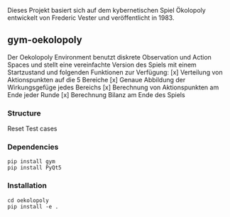 Dieses Projekt basiert sich auf dem kybernetischen Spiel Ökolopoly entwickelt von Frederic Vester und veröffentlicht in 1983. 

## gym-oekolopoly
Der Oekolopoly Environment benutzt diskrete Observation und Action Spaces und stellt eine vereinfachte Version des Spiels mit einem Startzustand und folgenden Funktionen zur Verfügung:
[x] Verteilung von Aktionspunkten auf die 5 Bereiche
[x] Genaue Abbildung der Wirkungsgefüge jedes Bereichs
[x] Berechnung von Aktionspunkten am Ende jeder Runde
[x] Berechnung Bilanz am Ende des Spiels

### Structure
Reset
Test cases

### Dependencies
```
pip install gym
pip install PyQt5
```

### Installation
```
cd oekolopoly
pip install -e .
```
